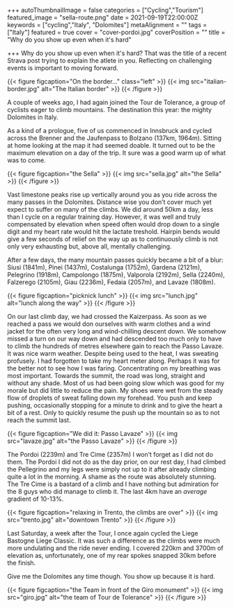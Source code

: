 +++
autoThumbnailImage = false
categories = ["Cycling","Tourism"]
featured_image = "sella-route.png"
date = 2021-09-19T22:00:00Z
keywords = ["cycling","Italy", "Dolomites"]
metaAlignment = ""
tags = ["Italy"]
featured = true
cover = "cover-pordoi.jpg"
coverPosition = ""
title = "Why do you show up even when it's hard"

+++
Why do you show up even when it's hard? That was the title of a recent Strava post trying to explain the atlete in you. Reflecting on challenging events is important to moving forward.

{{< figure figcaption="On the border..." class="left" >}}
	{{< img src="italian-border.jpg"   alt="The Italian border" >}}
{{< /figure >}}

A couple of weeks ago, I had again joined the Tour de Tolerance, a group of cyclists eager to climb mountains. The destination this year: the mighty Dolomites in Italy.

As a kind of a prologue, five of us commenced in Innsbruck and cycled across the Brenner and the Jaufenpass to Bolzano (137km, 1964m). Sitting at home looking at the map it had seemed doable. It turned out to be the maximum elevation on a day of the trip. It sure was a good warm up of what was to come.

{{< figure figcaption="the Sella" >}}
	{{< img src="sella.jpg" alt="the Sella" >}}
{{< /figure >}}

Vast limestone peaks rise up vertically around you as you ride across the many passes in the Dolomites. Distance wise you don’t cover much yet expect to suffer on many of the climbs. We did around 50km a day, less than I cycle on a regular training day. However, it was well and truly compensated by elevation when speed often would drop down to a single digit and my heart rate would hit the lactate treshold. Hairpin bends would give a few seconds of relief on the way up as to continuously climb is not only very exhausting but, above all, mentally challenging.

After a few days, the many mountain passes quickly became a bit of a blur: Siusi (1841m), Pinei (1437m), Costalunga (1752m), Gardena (2121m), Pelegrino (1918m), Campolongo (1875m), Valporola (2192m), Sella (2240m), Falzerego (2105m), Giau (2236m), Fedaia (2057m), and Lavaze (1808m). 

{{< figure figcaption="picknick lunch" >}}
	{{< img src="lunch.jpg" alt="lunch along the way" >}}
{{< /figure >}}

On our last climb day, we had crossed the Kaizerpass. As soon as we reached a pass we would don ourselves with warm clothes and a wind jacket for the often very long and wind-chilling descent down. We somehow missed a turn on our way down and had descended too much only to have to climb the hundreds of metres elsewhere gain to reach the Passo Lavaze. It was nice warm weather. Despite being used to the heat, I was sweating profusely. I had forgotten to take my heart meter along. Perhaps it was for the better not to see how I was faring. Concentrating on my breathing was most important. Towards the summit, the road was long, straight and without any shade. Most of us had been going slow which was good for my morale but did little to reduce the pain. My shoes were wet from the steady flow of droplets of sweat falling down my forehead. You push and keep pushing, occasionally stopping for a minute to drink and to give the heart a bit of a rest. Only to quickly resume the push up the mountain so as to not reach the summit last.

{{< figure figcaption="We did it: Passo Lavaze" >}}
	{{< img src="lavaze.jpg" alt="the Passo Lavaze" >}}
{{< /figure >}}

The Pordoi (2239m) and Tre Cime (2357m) I won’t forget as I did not do them. The Pordoi I did not do as the day prior, on our rest day, I had climbed the Pellegrino and my legs were simply not up to it after already climbing quite a lot in the morning. A shame as the route was absolutely stunning. The Tre Cime is a bastard of a climb and I have nothing but admiration for the 8 guys who did manage to climb it. The last 4km have an *average* gradient of 10-13%. 

{{< figure figcaption="relaxing in Trento, the climbs are over" >}}
	{{< img src="trento.jpg" alt="downtown Trento" >}}
{{< /figure >}}

Last Saturday, a week after the Tour, I once again cycled the Liege Bastogne Liege Classic. It was such a difference as the climbs were much more undulating and the ride never ending. I covered 220km and 3700m of elevation as, unfortunately, one of my rear spokes snapped 30km before the finish.

Give me the Dolomites any time though. You show up because it is hard.

{{< figure figcaption="the Team in front of the Giro monument" >}}
	{{< img src="giro.jpg" alt="the team of Tour de Tolerance" >}}
{{< /figure >}}